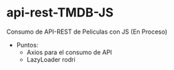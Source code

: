 # api-rest-TMDB-JS
Consumo de API-REST de Peliculas con JS (En Proceso)
* Puntos:
    * Axios para el consumo de API
    * LazyLoader
rodri
